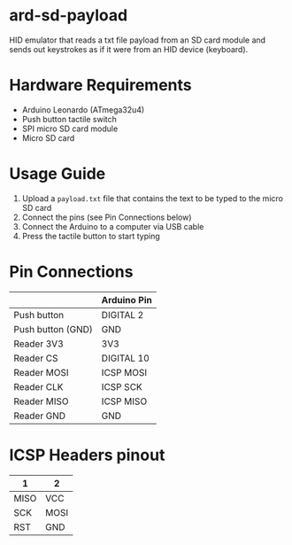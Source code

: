# ard-sd-payload

HID emulator that reads a txt file payload from an SD card module and sends out keystrokes as if it were from an HID device (keyboard).

# Hardware Requirements
- Arduino Leonardo (ATmega32u4)
- Push button tactile switch
- SPI micro SD card module
- Micro SD card

# Usage Guide

1. Upload a `payload.txt` file that contains the text to be typed to the micro SD card
2. Connect the pins (see Pin Connections below)
3. Connect the Arduino to a computer via USB cable
4. Press the tactile button to start typing

# Pin Connections

|                   | Arduino Pin |
|-------------------|-------------|
| Push button       | DIGITAL 2   |
| Push button (GND) | GND         |
| Reader 3V3        | 3V3         |
| Reader CS         | DIGITAL 10  |
| Reader MOSI       | ICSP MOSI   |
| Reader CLK        | ICSP SCK    |
| Reader MISO       | ICSP MISO   |
| Reader GND        | GND         |

# ICSP Headers pinout
| 1    | 2    |
|------|------|
| MISO | VCC  |
| SCK  | MOSI |
| RST  | GND  |

